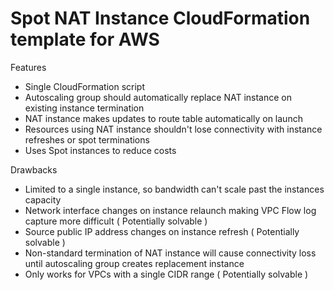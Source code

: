 # Spot NAT Instance CloudFormation template for AWS

Features
- Single CloudFormation script
- Autoscaling group should automatically replace NAT instance on existing instance termination
- NAT instance makes updates to route table automatically on launch
- Resources using NAT instance shouldn't lose connectivity with instance refreshes or spot terminations
- Uses Spot instances to reduce costs

Drawbacks
- Limited to a single instance, so bandwidth can't scale past the instances capacity
- Network interface changes on instance relaunch making VPC Flow log capture more difficult ( Potentially solvable )
- Source public IP address changes on instance refresh ( Potentially solvable )
- Non-standard termination of NAT instance will cause connectivity loss until autoscaling group creates replacement instance
- Only works for VPCs with a single CIDR range ( Potentially solvable )
